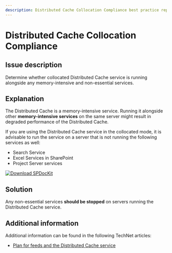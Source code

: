 ```yaml
---
description: Distributed Cache Collocation Compliance best practice report by SPDocKit determines whether collocated Distributed Cache service is running alongside any memory-intensive and non-essential services.
---
```


# Distributed Cache Collocation Compliance

## Issue description

Determine whether collocated Distributed Cache service is running alongside any memory-intensive and non-essential services.

## Explanation

The Distributed Cache is a memory-intensive service. Running it alongside other **memory-intensive services** on the same server might result in degraded performance of the Distributed Cache.

If you are using the Distributed Cache service in the collocated mode, it is advisable to run the service on a server that is not running the following services as well:

* Search Service
* Excel Services in SharePoint
* Project Server services

[![Download SPDocKit](/img/spdockit-download.png)](http://bit.ly/2US0Zna)

## Solution

Any non-essential services **should be stopped** on servers running the Distributed Cache service.

## Additional information

Additional information can be found in the following TechNet articles:

* [Plan for feeds and the Distributed Cache service](https://technet.microsoft.com/en-us/library/jj219572%28v=office.15%29.aspx)

